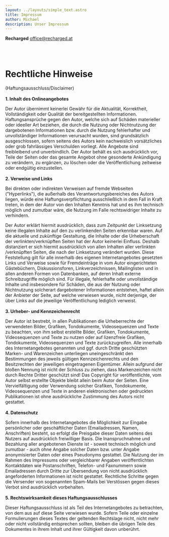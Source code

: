 ```yaml
---
layout: ../layouts/simple_text.astro
title: Impressum
author: Michael
description: Unser Impressum
---
```

**Recharged**
office@recharged.at

&nbsp;<br>
&nbsp;<br>
# **Rechtliche Hinweise**

(Haftungsausschluss/Disclaimer)
&nbsp;<br>
&nbsp;<br>
**1. Inhalt des Onlineangebotes**

Der Autor übernimmt keinerlei Gewähr für die Aktualität, Korrektheit, Vollständigkeit oder Qualität der bereitgestellten Informationen. Haftungsansprüche gegen den Autor, welche sich auf Schäden materieller oder ideeller Art beziehen, die durch die Nutzung oder Nichtnutzung der dargebotenen Informationen bzw. durch die Nutzung fehlerhafter und unvollständiger Informationen verursacht wurden, sind grundsätzlich ausgeschlossen, sofern seitens des Autors kein nachweislich vorsätzliches oder grob fahrlässiges Verschulden vorliegt.
Alle Angebote sind freibleibend und unverbindlich. Der Autor behält es sich ausdrücklich vor, Teile der Seiten oder das gesamte Angebot ohne gesonderte Ankündigung zu verändern, zu ergänzen, zu löschen oder die Veröffentlichung zeitweise oder endgültig einzustellen.
&nbsp;<br>
&nbsp;<br>
**2. Verweise und Links**

Bei direkten oder indirekten Verweisen auf fremde Webseiten ("Hyperlinks"), die außerhalb des Verantwortungsbereiches des Autors liegen, würde eine Haftungsverpflichtung ausschließlich in dem Fall in Kraft treten, in dem der Autor von den Inhalten Kenntnis hat und es ihm technisch möglich und zumutbar wäre, die Nutzung im Falle rechtswidriger Inhalte zu verhindern.

Der Autor erklärt hiermit ausdrücklich, dass zum Zeitpunkt der Linksetzung keine illegalen Inhalte auf den zu verlinkenden Seiten erkennbar waren. Auf die aktuelle und zukünftige Gestaltung, die Inhalte oder die Urheberschaft der verlinkten/verknüpften Seiten hat der Autor keinerlei Einfluss. Deshalb distanziert er sich hiermit ausdrücklich von allen Inhalten aller verlinkten /verknüpften Seiten, die nach der Linksetzung verändert wurden. Diese Feststellung gilt für alle innerhalb des eigenen Internetangebotes gesetzten Links und Verweise sowie für Fremdeinträge in vom Autor eingerichteten Gästebüchern, Diskussionsforen, Linkverzeichnissen, Mailinglisten und in allen anderen Formen von Datenbanken, auf deren Inhalt externe Schreibzugriffe möglich sind. Für illegale, fehlerhafte oder unvollständige Inhalte und insbesondere für Schäden, die aus der Nutzung oder Nichtnutzung solcherart dargebotener Informationen entstehen, haftet allein der Anbieter der Seite, auf welche verwiesen wurde, nicht derjenige, der über Links auf die jeweilige Veröffentlichung lediglich verweist.
&nbsp;<br>
&nbsp;<br>
**3. Urheber- und Kennzeichenrecht**

Der Autor ist bestrebt, in allen Publikationen die Urheberrechte der verwendeten Bilder, Grafiken, Tondokumente, Videosequenzen und Texte zu beachten, von ihm selbst erstellte Bilder, Grafiken, Tondokumente, Videosequenzen und Texte zu nutzen oder auf lizenzfreie Grafiken, Tondokumente, Videosequenzen und Texte zurückzugreifen.
Alle innerhalb des Internetangebotes genannten und ggf. durch Dritte geschützten Marken- und Warenzeichen unterliegen uneingeschränkt den Bestimmungen des jeweils gültigen Kennzeichenrechts und den Besitzrechten der jeweiligen eingetragenen Eigentümer. Allein aufgrund der bloßen Nennung ist nicht der Schluss zu ziehen, dass Markenzeichen nicht durch Rechte Dritter geschützt sind!
Das Copyright für veröffentlichte, vom Autor selbst erstellte Objekte bleibt allein beim Autor der Seiten. Eine Vervielfältigung oder Verwendung solcher Grafiken, Tondokumente, Videosequenzen und Texte in anderen elektronischen oder gedruckten Publikationen ist ohne ausdrückliche Zustimmung des Autors nicht gestattet.
&nbsp;<br>
&nbsp;<br>
**4. Datenschutz**

Sofern innerhalb des Internetangebotes die Möglichkeit zur Eingabe persönlicher oder geschäftlicher Daten (Emailadressen, Namen, Anschriften) besteht, so erfolgt die Preisgabe dieser Daten seitens des Nutzers auf ausdrücklich freiwilliger Basis. Die Inanspruchnahme und Bezahlung aller angebotenen Dienste ist - soweit technisch möglich und zumutbar - auch ohne Angabe solcher Daten bzw. unter Angabe anonymisierter Daten oder eines Pseudonyms gestattet. Die Nutzung der im Rahmen des Impressums oder vergleichbarer Angaben veröffentlichten Kontaktdaten wie Postanschriften, Telefon- und Faxnummern sowie Emailadressen durch Dritte zur Übersendung von nicht ausdrücklich angeforderten Informationen ist nicht gestattet. Rechtliche Schritte gegen die Versender von sogenannten Spam-Mails bei Verstössen gegen dieses Verbot sind ausdrücklich vorbehalten.
&nbsp;<br>
&nbsp;<br>
**5. Rechtswirksamkeit dieses Haftungsausschlusses**

Dieser Haftungsausschluss ist als Teil des Internetangebotes zu betrachten, von dem aus auf diese Seite verwiesen wurde. Sofern Teile oder einzelne Formulierungen dieses Textes der geltenden Rechtslage nicht, nicht mehr oder nicht vollständig entsprechen sollten, bleiben die übrigen Teile des Dokumentes in ihrem Inhalt und ihrer Gültigkeit davon unberührt.
